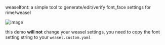 weaselfont: a simple tool to generate/edit/verify font_face settings for rime/weasel

![image](https://github.com/user-attachments/assets/ee56e41a-0a1a-489c-8757-4032fe203dd8)

this demo **will not** change your weasel settings, you need to copy the font setting string to your `weasel.custom.yaml`
